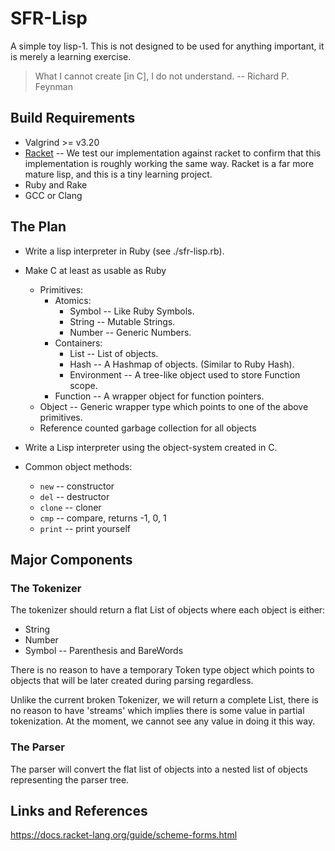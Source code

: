 # SFR-Lisp

A simple toy lisp-1. 
This is not designed to be
used for anything important, it is merely a learning exercise.

> What I cannot create [in C], I do not understand.
> -- Richard P. Feynman

## Build Requirements

* Valgrind >= v3.20
* [Racket](https://racket-lang.org/) -- We test our implementation against racket to confirm that this implementation is roughly working the same way. Racket is a far more mature lisp, and this is a tiny learning project.
* Ruby and Rake
* GCC or Clang

## The Plan

- Write a lisp interpreter in Ruby (see ./sfr-lisp.rb).
- Make C at least as usable as Ruby
  - Primitives:
    - Atomics:
      - Symbol -- Like Ruby Symbols.
      - String -- Mutable Strings.
      - Number -- Generic Numbers.
    - Containers:
      - List   -- List of objects.
      - Hash   -- A Hashmap of objects. (Similar to Ruby Hash).
      - Environment -- A tree-like object used to store Function scope.
    - Function -- A wrapper object for function pointers.
  - Object -- Generic wrapper type which points to one of the above primitives.
  - Reference counted garbage collection for all objects
- Write a Lisp interpreter using the object-system created in C.

- Common object methods:
  - `new`      -- constructor
  - `del`      -- destructor
  - `clone`    -- cloner
  - `cmp`      -- compare, returns -1, 0, 1
  - `print`    -- print yourself

## Major Components

### The Tokenizer

The tokenizer should return a flat List of objects where each object is either:
- String
- Number
- Symbol -- Parenthesis and BareWords

There is no reason to have a temporary Token type object which points to objects
that will be later created during parsing regardless. 

Unlike the current broken Tokenizer, we will return a complete List, there
is no reason to have 'streams' which implies there is some value in partial
tokenization. At the moment, we cannot see any value in doing it this way. 

### The Parser

The parser will convert the flat list of objects into a nested list of objects
representing the parser tree. 

## Links and References

https://docs.racket-lang.org/guide/scheme-forms.html

